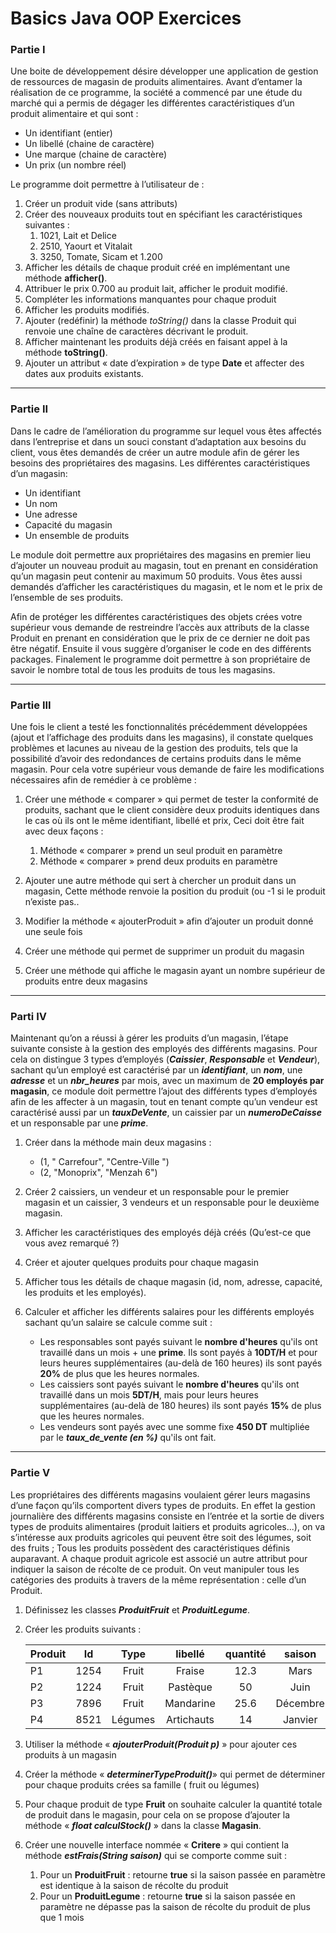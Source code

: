 # Basics Java OOP Exercices

### Partie I
Une boite de développement désire développer une application de gestion de
ressources de magasin de produits alimentaires.
Avant d’entamer la réalisation de ce programme, la société a commencé par une
étude du marché qui a permis de dégager les différentes caractéristiques d’un
produit alimentaire et qui sont :
 * Un identifiant (entier)
 * Un libellé (chaine de caractère)
 * Une marque (chaine de caractère)
 * Un prix (un nombre réel)

Le programme doit permettre à l’utilisateur de :
1. Créer un produit vide (sans attributs)
2. Créer des nouveaux produits tout en spécifiant les caractéristiques suivantes :
    1. 1021, Lait et Delice
    2. 2510, Yaourt et Vitalait
    3. 3250, Tomate, Sicam et 1.200
3. Afficher les détails de chaque produit créé en implémentant une méthode
**afficher()**.
4. Attribuer le prix 0.700 au produit lait, afficher le produit modifié.
5. Compléter les informations manquantes pour chaque produit
6. Afficher les produits modifiés.
7. Ajouter (redéfinir) la méthode *toString()* dans la classe Produit qui
renvoie une chaîne de caractères décrivant le produit.
8. Afficher maintenant les produits déjà créés en faisant appel à la méthode
**toString()**.
9. Ajouter un attribut « date d’expiration » de type **Date** et affecter des dates
aux produits existants.
---
### Partie II
Dans le cadre de l’amélioration du programme sur lequel vous êtes affectés
dans l’entreprise et dans un souci constant d’adaptation aux besoins du client,
vous êtes demandés de créer un autre module afin de gérer les besoins des
propriétaires des magasins.
Les différentes caractéristiques d’un magasin:
* Un identifiant
* Un nom
* Une adresse
* Capacité du magasin
* Un ensemble de produits

Le module doit permettre aux propriétaires des magasins en premier lieu d’ajouter
un nouveau produit au magasin, tout en prenant en considération qu’un magasin
peut contenir au maximum 50 produits.
Vous êtes aussi demandés d’afficher les caractéristiques du magasin, et le nom et
le prix de l’ensemble de ses produits.

Afin de protéger les différentes caractéristiques des objets crées votre
supérieur vous demande de restreindre l’accès aux attributs de la classe Produit
en prenant en considération que le prix de ce dernier ne doit pas être négatif.
Ensuite il vous suggère d’organiser le code en des différents packages.
Finalement le programme doit permettre à son propriétaire de savoir le nombre
total de tous les produits de tous les magasins.

---
### Partie III
Une fois le client a testé les fonctionnalités précédemment développées
(ajout et l’affichage des produits dans les magasins), il constate quelques
problèmes et lacunes au niveau de la gestion des produits, tels que la possibilité
d’avoir des redondances de certains produits dans le même magasin.
Pour cela votre supérieur vous demande de faire les modifications
nécessaires afin de remédier à ce problème :

1. Créer une méthode « comparer » qui permet de tester la conformité de
produits, sachant que le client considère deux produits identiques dans le cas
où ils ont le même identifiant, libellé et prix,
Ceci doit être fait avec deux façons :
    1. Méthode « comparer » prend un seul produit en paramètre
    2. Méthode « comparer » prend deux produits en paramètre

2. Ajouter une autre méthode qui sert à chercher un produit dans un magasin,
Cette méthode renvoie la position du produit (ou -1 si le produit n’existe pas..

3. Modifier la méthode « ajouterProduit » afin d’ajouter un produit donné une
seule fois

4. Créer une méthode qui permet de supprimer un produit du magasin
5. Créer une méthode qui affiche le magasin ayant un nombre supérieur de
produits entre deux magasins

---
### Parti IV
Maintenant qu’on a réussi à gérer les produits d’un magasin, l’étape
suivante consiste à la gestion des employés des différents magasins. Pour cela on
distingue 3 types d’employés (***Caissier***, ***Responsable*** et ***Vendeur***), sachant qu’un
employé est caractérisé par un ***identifiant***, un ***nom***, une ***adresse*** et un ***nbr_heures***
par mois, avec un maximum de **20 employés par magasin**, ce module doit
permettre l’ajout des différents types d’employés afin de les affecter à un magasin,
tout en tenant compte qu’un vendeur est caractérisé aussi par un ***tauxDeVente***, un
caissier par un ***numeroDeCaisse*** et un responsable par une ***prime***.
1. Créer dans la méthode main deux magasins :
    * (1, " Carrefour", "Centre-Ville ")
    * (2, "Monoprix", "Menzah 6")

2. Créer 2 caissiers, un vendeur et un responsable pour le premier magasin et
un caissier, 3 vendeurs et un responsable pour le deuxième magasin.
3. Afficher les caractéristiques des employés déjà créés (Qu’est-ce que vous
avez remarqué ?)
4. Créer et ajouter quelques produits pour chaque magasin
5. Afficher tous les détails de chaque magasin (id, nom, adresse, capacité, les
produits et les employés).
6. Calculer et afficher les différents salaires pour les différents employés
sachant qu’un salaire se calcule comme suit :
    * Les responsables sont payés suivant le **nombre d'heures** qu'ils ont
travaillé dans un mois + une **prime**. Ils sont payés à **10DT/H** et pour
leurs heures supplémentaires (au-delà de 160 heures) ils sont payés **20%**
de plus que les heures normales.
    * Les caissiers sont payés suivant le **nombre d'heures** qu'ils ont travaillé
dans un mois **5DT/H**, mais pour leurs heures supplémentaires (au-delà
de 180 heures) ils sont payés **15%** de plus que les heures normales.
    * Les vendeurs sont payés avec une somme fixe **450 DT** multipliée par
le ***taux_de_vente (en %)*** qu'ils ont fait.

---
### Partie V

Les propriétaires des différents magasins voulaient gérer leurs magasins
d’une façon qu’ils comportent divers types de produits.
En effet la gestion journalière des différents magasins consiste en l’entrée et la
sortie de divers types de produits alimentaires (produit laitiers et produits
agricoles...), on va s’intéresse aux produits agricoles qui peuvent être soit des
légumes, soit des fruits ;
Tous les produits possèdent des caractéristiques définis auparavant. A
chaque produit agricole est associé un autre attribut pour indiquer la saison de
récolte de ce produit.
On veut manipuler tous les catégories des produits à travers de la même
représentation : celle d’un Produit.

1. Définissez les classes ***ProduitFruit*** et ***ProduitLegume***.
2. Créer les produits suivants :

    |Produit |Id |Type |libellé |quantité |saison|
    |:------|:-:|:---:|:------:|:-------:|:----:|
    |P1      |1254 |Fruit |Fraise |12.3 |Mars|
    |P2 |1224 |Fruit |Pastèque |50 |Juin|
    |P3 |7896 |Fruit |Mandarine |25.6 |Décembre|
    |P4 |8521 |Légumes |Artichauts |14 |Janvier|
3. Utiliser la méthode « ***ajouterProduit(Produit p)*** » pour ajouter ces
produits à un magasin
4. Créer la méthode « ***determinerTypeProduit()***» qui permet de déterminer
pour chaque produits crées sa famille ( fruit ou légumes)
5. Pour chaque produit de type **Fruit** on souhaite calculer la quantité totale
de produit dans le magasin, pour cela on se propose d’ajouter la
méthode « ***float calculStock()*** » dans la classe **Magasin**.
6. Créer une nouvelle interface nommée « **Critere** » qui contient la
méthode ***estFrais(String saison)*** qui se comporte comme suit :
    1. Pour un **ProduitFruit** : retourne **true** si la saison passée en
paramètre est identique à la saison de récolte du produit
    2. Pour un **ProduitLegume** : retourne **true** si la saison passée en
paramètre ne dépasse pas la saison de récolte du produit de plus
que 1 mois